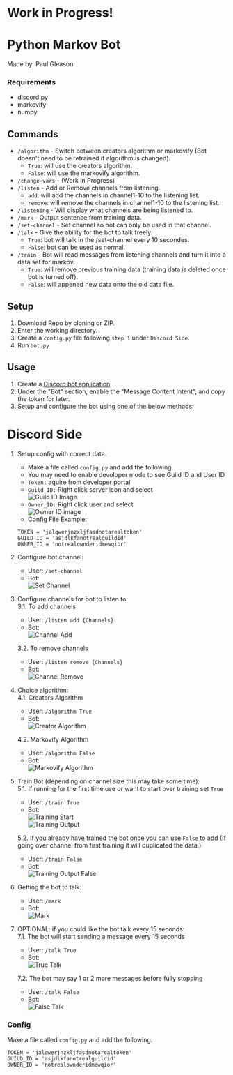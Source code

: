 # Work in Progress!

# Python Markov Bot
Made by: Paul Gleason

### Requirements
* discord.py
* markovify
* numpy

## Commands
* `/algorithm` - Switch between creators algorithm or markovify (Bot doesn't need to be retrained if algorithm is changed).
    * `True`: will use the creators algorithm.
    * `False`: will use the markovify algorithm.
* `/change-vars` - (Work in Progress)
* `/listen` - Add or Remove channels from listening.
    * `add`: will add the channels in channel1-10 to the listening list.
    * `remove`: will remove the channels in channel1-10 to the listening list.
* `/listening` - Will display what channels are being listened to.
* `/mark` - Output sentence from training data.
* `/set-channel` - Set channel so bot can only be used in that channel.
* `/talk` - Give the ability for the bot to talk freely.
    * `True`: bot will talk in the /set-channel every 10 secondes.
    * `False`: bot can be used as normal.
* `/train` - Bot will read messages from listening channels and turn it into a data set for markov.
    * `True`: will remove previous training data (training data is deleted once bot is turned off). 
    * `False`: will appened new data onto the old data file.  

## Setup
1. Download Repo by cloning or ZIP.
2. Enter the working directory.
3. Create a `config.py` file following `step 1` under `Discord Side`.
4. Run `bot.py`

## Usage
1. Create a [Discord bot application](https://discordapp.com/developers/applications/)
2. Under the "Bot" section, enable the "Message Content Intent", and copy the token for later.
3. Setup and configure the bot using one of the below methods:

# Discord Side
1. Setup config with correct data.
    * Make a file called `config.py` and add the following.
    * You may need to enable devoloper mode to see Guild ID and User ID
    * `Token:` aquire from developer portal
    * `Guild_ID:` Right click server icon and select \
    ![Guild ID Image](img/Guild_ID.png) 
    * `Owner_ID:` Right click user and select \
    ![Owner ID image](img/Owner_ID.png)
    * Config File Example:
    ```
    TOKEN = 'jalqwerjnzxljfasdnotarealtoken'
    GUILD_ID = 'asjdlkfanotrealguildid'
    OWNER_ID = 'notrealownderidmewqior'
    ```

2. Configure bot channel:
    * User: `/set-channel`
    * Bot: \
    ![Set Channel](img/set-channel.png)

3. Configure channels for bot to listen to: \
    3.1. To add channels
    * User: `/listen add {Channels}`
    * Bot: \
    ![Channel Add](img/listen%20add.png)

    3.2. To remove channels
    * User: `/listen remove {Channels}`
    * Bot: \
    ![Channel Remove](img/listen%20remove.png)

4. Choice algorithm: \
    4.1. Creators Algorithm
    * User: `/algorithm True`
    * Bot: \
    ![Creator Algorithm](img/algorithm%20true.png)

    4.2. Markovify Algorithm
    * User: `/algorithm False`
    * Bot: \
    ![Markovify Algorithm](img/algorithm%20false.png)

5. Train Bot (depending on channel size this may take some time): \
    5.1. If running for the first time use or want to start over training set `True`

    * User: `/train True`
    * Bot: \
    ![Training Start](img/Train%20Start.png) \
    ![Training Output](img/training%20output.png)

    5.2. If you already have trained the bot once you can use `False` to add (If going over channel from first training it will duplicated the data.)
    * User: `/train False`
    * Bot: \
    ![Training Output False](img/training%20output%20false.png)

6. Getting the bot to talk:
    * User: `/mark`
    * Bot: \
    ![Mark](img/mark.png)
    
7. OPTIONAL: if you could like the bot talk every 15 seconds:\
    7.1. The bot will start sending a message every 15 seconds
    * User: `/talk True`
    * Bot: \
    ![True Talk](img/talk%20true.png)

    7.2. The bot may say 1 or 2 more messages before fully stopping
    * User: `/talk False`
    * Bot: \
    ![False Talk](img/talk%20false.png)

### Config
Make a file called `config.py` and add the following.
```
TOKEN = 'jalqwerjnzxljfasdnotarealtoken'
GUILD_ID = 'asjdlkfanotrealguildid'
OWNER_ID = 'notrealownderidmewqior'
```